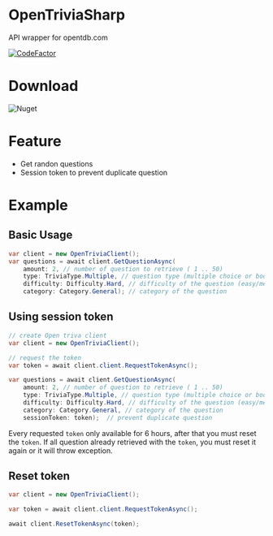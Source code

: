 # OpenTriviaSharp

API wrapper for opentdb.com

[![CodeFactor](https://www.codefactor.io/repository/github/shiroechi/opentriviasharp/badge?style=for-the-badge)](https://www.codefactor.io/repository/github/shiroechi/opentriviasharp)

# Download 

![Nuget](https://img.shields.io/nuget/v/OpenTriviaSharp?style=for-the-badge)

# Feature
- Get randon questions
- Session token to prevent duplicate question

# Example

## Basic Usage

```C#
var client = new OpenTriviaClient();
var questions = await client.GetQuestionAsync(
    amount: 2, // number of question to retrieve ( 1 .. 50)
    type: TriviaType.Multiple, // question type (multiple choice or boolean)
    difficulty: Difficulty.Hard, // difficulty of the question (easy/medium/hard)
    category: Category.General); // category of the question
```

## Using session token

```C#
// create Open triva client 
var client = new OpenTriviaClient();

// request the token
var token = await client.client.RequestTokenAsync();

var questions = await client.GetQuestionAsync(
    amount: 2, // number of question to retrieve ( 1 .. 50)
    type: TriviaType.Multiple, // question type (multiple choice or boolean)
    difficulty: Difficulty.Hard, // difficulty of the question (easy/medium/hard)
    category: Category.General, // category of the question
    sessionToken: token);  // prevent duplicate question
```

Every requested `token` only available for 6 hours, after that you must reset the  `token`. If all question already retrieved with the `token`, you must reset it again or it will throw exception.

## Reset token

```C#
var client = new OpenTriviaClient();

var token = await client.client.RequestTokenAsync();

await client.ResetTokenAsync(token);
```

